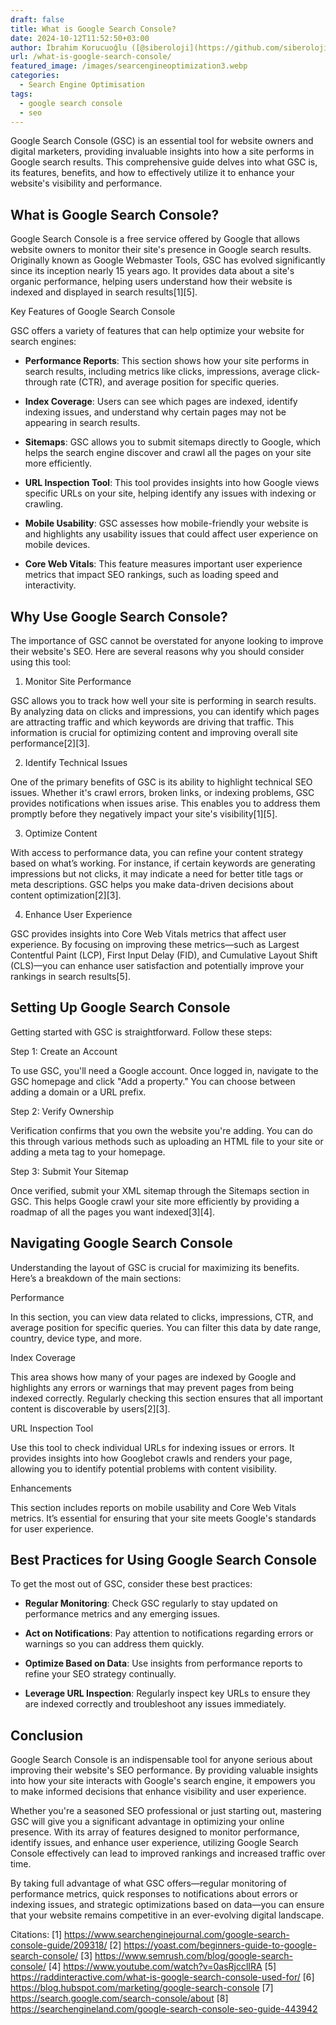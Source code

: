 ```yaml
---
draft: false
title: What is Google Search Console?
date: 2024-10-12T11:52:50+03:00
author: İbrahim Korucuoğlu ([@siberoloji](https://github.com/siberoloji))
url: /what-is-google-search-console/
featured_image: /images/searcengineoptimization3.webp
categories:
  - Search Engine Optimisation
tags:
  - google search console
  - seo
---
```



Google Search Console (GSC) is an essential tool for website owners and digital marketers, providing invaluable insights into how a site performs in Google search results. This comprehensive guide delves into what GSC is, its features, benefits, and how to effectively utilize it to enhance your website's visibility and performance.



## What is Google Search Console?



Google Search Console is a free service offered by Google that allows website owners to monitor their site's presence in Google search results. Originally known as Google Webmaster Tools, GSC has evolved significantly since its inception nearly 15 years ago. It provides data about a site's organic performance, helping users understand how their website is indexed and displayed in search results[1][5].



Key Features of Google Search Console



GSC offers a variety of features that can help optimize your website for search engines:


* **Performance Reports**: This section shows how your site performs in search results, including metrics like clicks, impressions, average click-through rate (CTR), and average position for specific queries.

* **Index Coverage**: Users can see which pages are indexed, identify indexing issues, and understand why certain pages may not be appearing in search results.

* **Sitemaps**: GSC allows you to submit sitemaps directly to Google, which helps the search engine discover and crawl all the pages on your site more efficiently.

* **URL Inspection Tool**: This tool provides insights into how Google views specific URLs on your site, helping identify any issues with indexing or crawling.

* **Mobile Usability**: GSC assesses how mobile-friendly your website is and highlights any usability issues that could affect user experience on mobile devices.

* **Core Web Vitals**: This feature measures important user experience metrics that impact SEO rankings, such as loading speed and interactivity.




## Why Use Google Search Console?



The importance of GSC cannot be overstated for anyone looking to improve their website's SEO. Here are several reasons why you should consider using this tool:



1. Monitor Site Performance



GSC allows you to track how well your site is performing in search results. By analyzing data on clicks and impressions, you can identify which pages are attracting traffic and which keywords are driving that traffic. This information is crucial for optimizing content and improving overall site performance[2][3].



2. Identify Technical Issues



One of the primary benefits of GSC is its ability to highlight technical SEO issues. Whether it's crawl errors, broken links, or indexing problems, GSC provides notifications when issues arise. This enables you to address them promptly before they negatively impact your site's visibility[1][5].



3. Optimize Content



With access to performance data, you can refine your content strategy based on what’s working. For instance, if certain keywords are generating impressions but not clicks, it may indicate a need for better title tags or meta descriptions. GSC helps you make data-driven decisions about content optimization[2][3].



4. Enhance User Experience



GSC provides insights into Core Web Vitals metrics that affect user experience. By focusing on improving these metrics—such as Largest Contentful Paint (LCP), First Input Delay (FID), and Cumulative Layout Shift (CLS)—you can enhance user satisfaction and potentially improve your rankings in search results[5].



## Setting Up Google Search Console



Getting started with GSC is straightforward. Follow these steps:



Step 1: Create an Account



To use GSC, you'll need a Google account. Once logged in, navigate to the GSC homepage and click "Add a property." You can choose between adding a domain or a URL prefix.



Step 2: Verify Ownership



Verification confirms that you own the website you're adding. You can do this through various methods such as uploading an HTML file to your site or adding a meta tag to your homepage.



Step 3: Submit Your Sitemap



Once verified, submit your XML sitemap through the Sitemaps section in GSC. This helps Google crawl your site more efficiently by providing a roadmap of all the pages you want indexed[3][4].



## Navigating Google Search Console



Understanding the layout of GSC is crucial for maximizing its benefits. Here’s a breakdown of the main sections:



Performance



In this section, you can view data related to clicks, impressions, CTR, and average position for specific queries. You can filter this data by date range, country, device type, and more.



Index Coverage



This area shows how many of your pages are indexed by Google and highlights any errors or warnings that may prevent pages from being indexed correctly. Regularly checking this section ensures that all important content is discoverable by users[2][3].



URL Inspection Tool



Use this tool to check individual URLs for indexing issues or errors. It provides insights into how Googlebot crawls and renders your page, allowing you to identify potential problems with content visibility.



Enhancements



This section includes reports on mobile usability and Core Web Vitals metrics. It’s essential for ensuring that your site meets Google's standards for user experience.



## Best Practices for Using Google Search Console



To get the most out of GSC, consider these best practices:


* **Regular Monitoring**: Check GSC regularly to stay updated on performance metrics and any emerging issues.

* **Act on Notifications**: Pay attention to notifications regarding errors or warnings so you can address them quickly.

* **Optimize Based on Data**: Use insights from performance reports to refine your SEO strategy continually.

* **Leverage URL Inspection**: Regularly inspect key URLs to ensure they are indexed correctly and troubleshoot any issues immediately.




## Conclusion



Google Search Console is an indispensable tool for anyone serious about improving their website's SEO performance. By providing valuable insights into how your site interacts with Google's search engine, it empowers you to make informed decisions that enhance visibility and user experience.



Whether you're a seasoned SEO professional or just starting out, mastering GSC will give you a significant advantage in optimizing your online presence. With its array of features designed to monitor performance, identify issues, and enhance user experience, utilizing Google Search Console effectively can lead to improved rankings and increased traffic over time.



By taking full advantage of what GSC offers—regular monitoring of performance metrics, quick responses to notifications about errors or indexing issues, and strategic optimizations based on data—you can ensure that your website remains competitive in an ever-evolving digital landscape.



Citations: [1] https://www.searchenginejournal.com/google-search-console-guide/209318/ [2] https://yoast.com/beginners-guide-to-google-search-console/ [3] https://www.semrush.com/blog/google-search-console/ [4] https://www.youtube.com/watch?v=0asRjcclIRA [5] https://raddinteractive.com/what-is-google-search-console-used-for/ [6] https://blog.hubspot.com/marketing/google-search-console [7] https://search.google.com/search-console/about [8] https://searchengineland.com/google-search-console-seo-guide-443942

